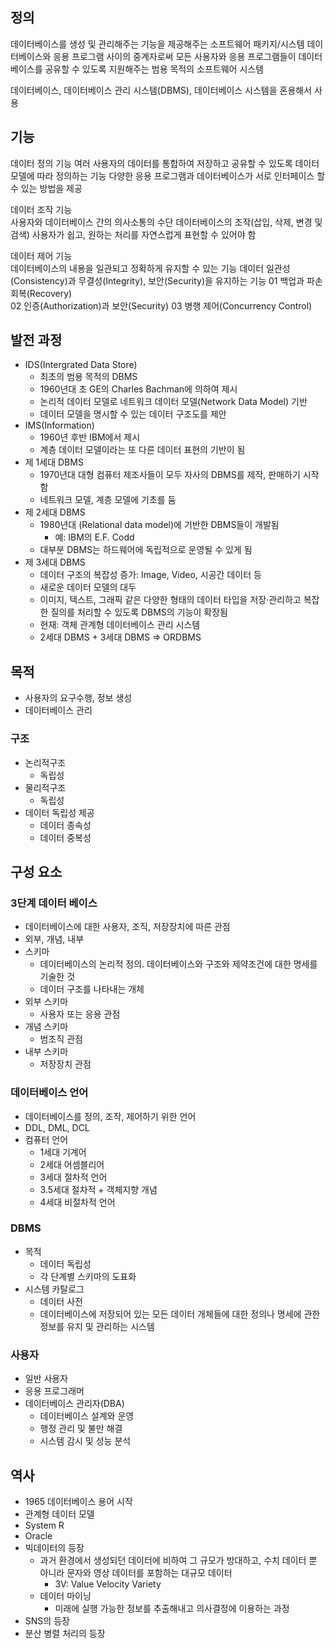 ## 정의
데이터베이스를 생성 및 관리해주는 기능을 제공해주는 소프트웨어 패키지/시스템
데이터베이스와 응용 프로그램 사이의 중계자로써 모든 사용자와 응용 프로그램들이 데이터베이스를 공유할 수 있도록 지원해주는 범용 목적의 소프트웨어 시스템

데이터베이스, 데이터베이스 관리 시스템(DBMS), 데이터베이스 시스템을 혼용해서 사용

## 기능
데이터 정의 기능
여러 사용자의 데이터를 통합하여 저장하고 공유할 수 있도록 데이터 모델에 따라 정의하는 기능
다양한 응용 프로그램과 데이터베이스가 서로 인터페이스 할 수 있는 방법을 제공

데이터 조작 기능  
사용자와 데이터베이스 간의 의사소통의 수단
데이터베이스의 조작(삽입, 삭제, 변경 및 검색)
사용자가 쉽고, 원하는 처리를 자연스럽게 표현할 수 있어야 함

데이터 제어 기능  
데이터베이스의 내용을 일관되고 정확하게 유지할 수 있는 기능
데이터 일관성(Consistency)과 무결성(Integrity), 보안(Security)을 유지하는 기능
01 백업과 파손 회복(Recovery)  
02 인증(Authorization)과 보안(Security)
03 병행 제어(Concurrency Control)

## 발전 과정

- IDS(Intergrated Data Store)
	- 최초의 범용 목적의 DBMS  
	- 1960년대 초 GE의 Charles Bachman에 의하여 제시
	- 논리적 데이터 모델로 네트워크 데이터 모델(Network Data Model) 기반
	- 데이터 모델을 명시할 수 있는 데이터 구조도를 제안
- IMS(Information)
	- 1960년 후반 IBM에서 제시  
	- 계층 데이터 모델이라는 또 다른 데이터 표현의 기반이 됨
- 제 1세대 DBMS
	- 1970년대 대형 컴퓨터 제조사들이 모두 자사의 DBMS를 제작, 판매하기 시작함
	- 네트워크 모델, 계층 모델에 기초를 둠
- 제 2세대 DBMS
	- 1980년대 (Relational data model)에 기반한 DBMS들이 개발됨
		- 예: IBM의 E.F. Codd  
	- 대부분 DBMS는 하드웨어에 독립적으로 운영될 수 있게 됨
- 제 3세대 DBMS
	- 데이터 구조의 복잡성 증가: Image, Video, 시공간 데이터 등 
	- 새로운 데이터 모델의 대두
	- 이미지, 텍스트, 그래픽 같은 다양한 형태의 데이터 타입을 저장·관리하고 복잡한 질의를 처리할 수 있도록 DBMS의 기능이 확장됨
	- 현재: 객체 관계형 데이터베이스 관리 시스템
	- 2세대 DBMS + 3세대 DBMS => ORDBMS


## 목적
* 사용자의 요구수행, 정보 생성
* 데이터베이스 관리


### 구조
- 논리적구조
	- 독립성
- 물리적구조
	- 독립성
- 데이터 독립성 제공
	- 데이터 종속성
	- 데이터 중복성


## 구성 요소

### 3단계 데이터 베이스
- 데이터베이스에 대한 사용자, 조직, 저장장치에 따른 관점
- 외부, 개념, 내부
- 스키마
	- 데이터베이스의 논리적 정의. 데이터베이스와 구조와 제약조건에 대한 명세를 기술한 것
	- 데이터 구조를 나타내는 개체
- 외부 스키마
	- 사용자 또는 응용 관점
- 개념 스키마
	- 범조직 관점
- 내부 스키마
	- 저장장치 관점


### 데이터베이스 언어
* 데이터베이스를 정의, 조작, 제어하기 위한 언어
* DDL, DML, DCL
* 컴퓨터 언어
	* 1세대 기계어
	* 2세대 어셈블리어
	* 3세대 절차적 언어
	* 3.5세대 절차적 + 객체지향 개념
	* 4세대 비절차적 언어

### DBMS
- 목적
	- 데이터 독립성
	- 각 단계별 스키마의 도표화
- 시스템 카탈로그
	- 데이터 사전
	- 데이터베이스에 저장되어 있는 모든 데이터 개체들에 대한 정의나 명세에 관한 정보를 유지 및 관리하는 시스템
### 사용자
* 일반 사용자
* 응용 프로그래머
* 데이터베이스 관리자(DBA)
	* 데이터베이스 설계와 운영
	* 행정 관리 및 불만 해결
	* 시스템 감시 및 성능 분석


## 역사
- 1965 데이터베이스 용어 시작
- 관계형 데이터 모델
- System R
- Oracle
- 빅데이터의 등장
	- 과거 환경에서 생성되던 데이터에 비하여 그 규모가 방대하고, 수치 데이터 뿐 아니라 문자와 영상 데이터를 포함하는 대규모 데이터
		- 3V: Value Velocity Variety
	- 데이터 마이닝
		- 미래에 실행 가능한 정보를 추출해내고 의사결정에 이용하는 과정
- SNS의 등장
- 분산 병렬 처리의 등장